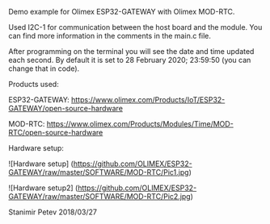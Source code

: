 Demo example for Olimex ESP32-GATEWAY with Olimex MOD-RTC.

Used I2C-1 for communication between the host board and the module. You can find more information in the comments in the main.c file.

After programming on the terminal you will see the date and time updated each second. By default it is set to 28 February 2020; 23:59:50 (you can change that in code).

Products used:

ESP32-GATEWAY: https://www.olimex.com/Products/IoT/ESP32-GATEWAY/open-source-hardware

MOD-RTC: https://www.olimex.com/Products/Modules/Time/MOD-RTC/open-source-hardware

Hardware setup:

![Hardware setup] (https://github.com/OLIMEX/ESP32-GATEWAY/raw/master/SOFTWARE/MOD-RTC/Pic1.jpg)

![Hardware setup2] (https://github.com/OLIMEX/ESP32-GATEWAY/raw/master/SOFTWARE/MOD-RTC/Pic2.jpg)

Stanimir Petev
2018/03/27